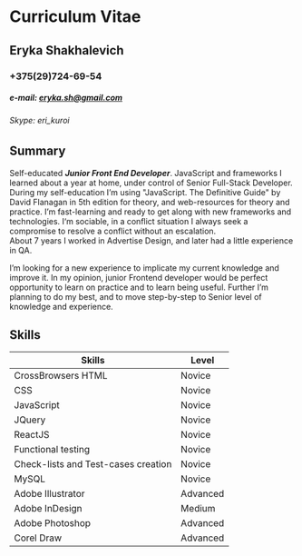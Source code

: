 # Curriculum Vitae

## Eryka Shakhalevich

### +375(29)724-69-54

##### e-mail: eryka.sh@gmail.com

###### Skype: eri_kuroi

## Summary

Self-educated __*Junior Front End Developer*__. JavaScript and frameworks I learned about a year at home, under control of Senior Full-Stack Developer. During my self-education I’m using "JavaScript. The Definitive Guide" by David Flanagan in 5th edition for theory, and web-resources for theory and practice.
I’m fast-learning and ready to get along with new frameworks and technologies. I‘m sociable, in а conflict situation I always seek a compromise to resolve a conflict without an escalation.  
About 7 years I worked in Advertise Design, and later had a little experience in QA.

I’m looking for a new experience to implicate my current knowledge and improve it. In my opinion, junior Frontend developer would be perfect opportunity to learn on practice and to learn being useful. Further I’m planning to do my best, and to move step-by-step to Senior level of knowledge and experience.

## Skills

Skills   | Level
---------|------
CrossBrowsers HTML | Novice
CSS | Novice
JavaScript | Novice
JQuery | Novice
ReactJS | Novice
Functional testing | Novice
Check-lists and  Test-cases creation  | Novice
MySQL | Novice
Adobe Illustrator | Advanced
Adobe InDesign | Medium
Adobe Photoshop | Advanced
Corel Draw | Advanced